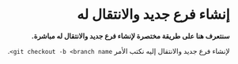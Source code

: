 <div  dir="rtl">

#  إنشاء فرع جديد والانتقال له

**سنتعرف هنا على طريقة مختصرة لإنشاء فرع جديد والانتقال له مباشرة.**

  لإنشاء فرع جديد والانتقال إليه نكتب الأمر `git checkout -b <branch name>`.
  

 </div>